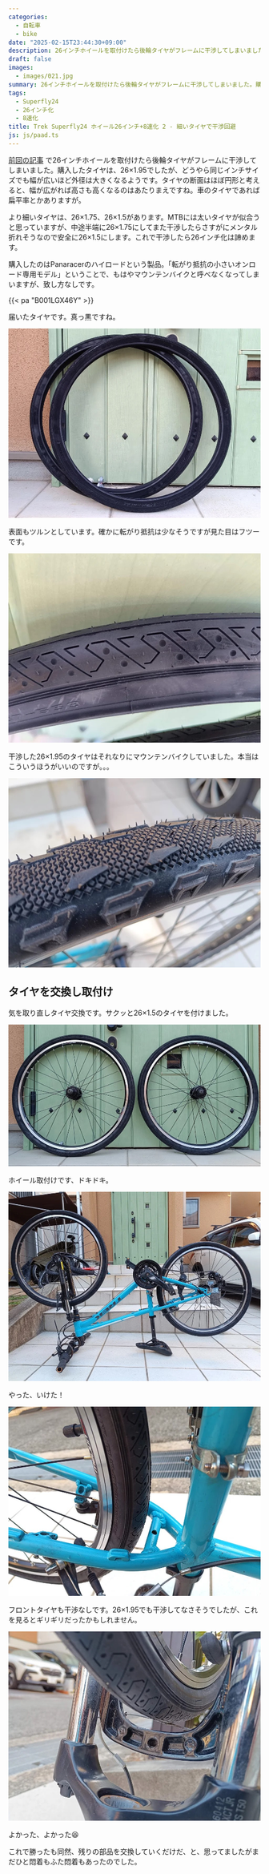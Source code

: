 ```yaml
---
categories:
  - 自転車
  - bike
date: "2025-02-15T23:44:30+09:00"
description: 26インチホイールを取付けたら後輪タイヤがフレームに干渉してしまいました。購入したタイヤは、26×1.95でしたが、どうやら同じインチサイズでも幅が広いほど外径は大きくなるようです。細い26x1.5のタイヤを買い直し、無事に取付できました。
draft: false
images:
  - images/021.jpg
summary: 26インチホイールを取付けたら後輪タイヤがフレームに干渉してしまいました。購入したタイヤは、26×1.95でしたが、どうやら同じインチサイズでも幅が広いほど外径は大きくなるようです。細い26x1.5のタイヤを買い直し、無事に取付できました。
tags:
  - Superfly24
  - 26インチ化
  - 8速化
title: Trek Superfly24 ホイール26インチ+8速化 2 - 細いタイヤで干渉回避
js: js/paad.ts
---
```


[前回の記事](/bike/superfly24-26inch-8speed-1)
で26インチホイールを取付けたら後輪タイヤがフレームに干渉してしまいました。購入したタイヤは、26×1.95でしたが、どうやら同じインチサイズでも幅が広いほど外径は大きくなるようです。タイヤの断面はほぼ円形と考えると、幅が広がれば高さも高くなるのはあたりまえですね。車のタイヤであれば扁平率とかありますが。

より細いタイヤは、26×1.75、26×1.5があります。MTBには太いタイヤが似合うと思っていますが、中途半端に26×1.75にしてまた干渉したらさすがにメンタル折れそうなので安全に26×1.5にします。これで干渉したら26インチ化は諦めます。

購入したのはPanaracerのハイロードという製品。「転がり抵抗の小さいオンロード専用モデル」ということで、もはやマウンテンバイクと呼べなくなってしまいますが、致し方なしです。

{{< pa "B001LGX46Y" >}}

届いたタイヤです。真っ黒ですね。

![26×1.5のタイヤ](./images/016.jpg)

表面もツルンとしています。確かに転がり抵抗は少なそうですが見た目はフツーです。

![26×1.5のタイヤ表面のトレッドパターン](./images/017.jpg)

干渉した26×1.95のタイヤはそれなりにマウンテンバイクしていました。本当はこういうほうがいいのですが。。。

![26×1.95のタイヤ表面のトレッドパターン](./images/018.jpg)

## タイヤを交換し取付け

気を取り直しタイヤ交換です。サクッと26×1.5のタイヤを付けました。

![26×1.5のタイヤを付けたホイール](./images/019.jpg)

ホイール取付けです、ドキドキ。

![ホイールを自転車に取付け](./images/020.jpg)

やった、いけた！

![後輪タイヤとフレームに隙間があり干渉回避できた](./images/021.jpg)

フロントタイヤも干渉なしです。26×1.95でも干渉してなさそうでしたが、これを見るとギリギリだったかもしれません。

![前輪タイヤとフォーク間にも隙間あり](./images/022.jpg)

よかった、よかった😆

これで勝ったも同然、残りの部品を交換していくだけだ、と、思ってましたがまだひと悶着もふた悶着もあったのでした。
